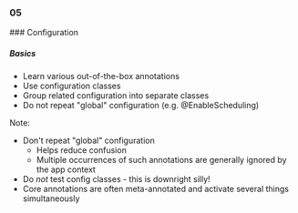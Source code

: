 
<h3 class="chapter-number">05</h3>
### Configuration

##### Basics

* Learn various out-of-the-box annotations
* Use configuration classes
* Group related configuration into separate classes
* Do not repeat "global" configuration (e.g. @EnableScheduling)

Note:

* Don't repeat "global" configuration
  * Helps reduce confusion
  * Multiple occurrences of such annotations are generally ignored by the app context
* Do *not* test config classes - this is downright silly!
* Core annotations are often meta-annotated and activate several things simultaneously
